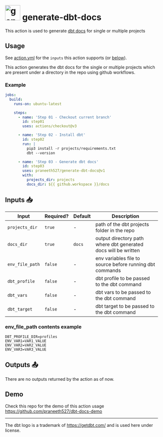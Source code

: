 # <img src="https://global.discourse-cdn.com/business7/uploads/getdbt/original/1X/a7a7ca1fe379aaf90952b0e13118a817babcd14f.png" alt="generate-dbt-docs" width="50" height="50"> generate-dbt-docs

This action is used to generate
[dbt docs](https://docs.getdbt.com/docs/collaborate/documentation) for single or
multiple projects

## Usage

See [action.yml](action.yml) for the `inputs` this action supports (or
[below](#inputs-📥)).

This action generates the dbt docs for the single or multiple projects which are
present under a directory in the repo using github workflows.

### Example

```yaml
jobs:
  build:
    runs-on: ubuntu-latest

    steps:
      - name: 'Step 01 - Checkout current branch'
        id: step01
        uses: actions/checkout@v3

      - name: 'Step 02 - Install dbt'
        id: step02
        run: |
          pip3 install -r projects/requirements.txt
          dbt --version

      - name: 'Step 03 - Generate dbt docs'
        id: step03
        uses: praneeth527/generate-dbt-docs@v1
        with:
          projects_dir: projects
          docs_dir: ${{ github.workspace }}/docs
```

## Inputs 📥

| Input           | Required? | Default | Description                                                    |
| --------------- | --------- | ------- | -------------------------------------------------------------- |
| `projects_dir`  | `true`    | -       | path of the dbt projects folder in the repo                    |
| `docs_dir`      | `true`    | `docs`  | output directory path where dbt generated docs will be written |
| `env_file_path` | `false`   | -       | env variables file to source before running dbt commands       |
| `dbt_profile`   | `false`   | -       | dbt profile to be passed to the dbt command                    |
| `dbt_vars`      | `false`   | -       | dbt vars to be passed to the dbt command                       |
| `dbt_target`    | `false`   | -       | dbt target to be passed to the dbt command                     |

### env_file_path contents example

```shell
DBT_PROFILE_DIR=profiles
ENV_VAR1=VAR1_VALUE
ENV_VAR2=VAR2_VALUE
ENV_VAR3=VAR3_VALUE
```

## Outputs 📤

There are no outputs returned by the action as of now.

## Demo

Check this repo for the demo of this action usage
https://github.com/praneeth527/dbt-docs-demo

---

The dbt logo is a trademark of https://getdbt.com/ and is used here under
license.
